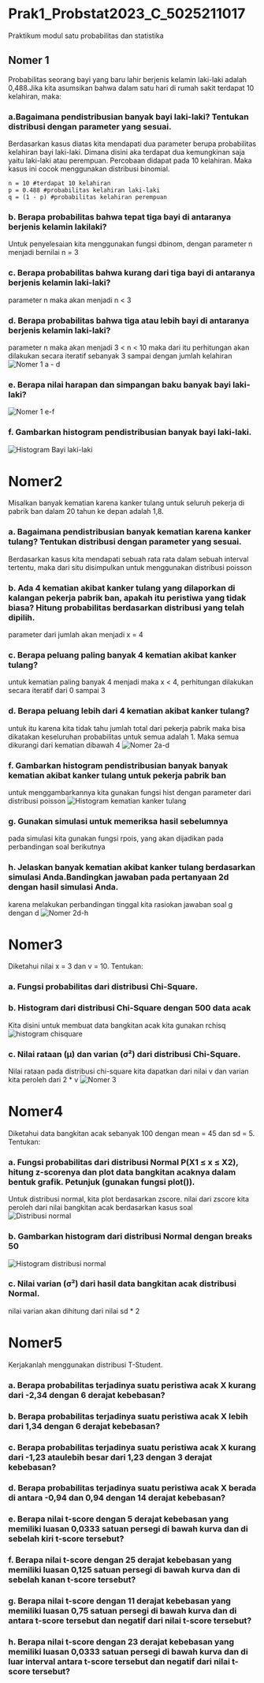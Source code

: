 # Prak1_Probstat2023_C_5025211017
Praktikum modul satu probabilitas dan statistika 

## Nomer 1
Probabilitas seorang bayi yang baru lahir berjenis kelamin laki-laki adalah 0,488.Jika kita asumsikan bahwa dalam satu hari di rumah sakit terdapat 10 kelahiran,
maka:
### a.Bagaimana pendistribusian banyak bayi laki-laki? Tentukan distribusi dengan parameter yang sesuai.
Berdasarkan kasus diatas kita mendapati dua parameter berupa probabilitas kelahiran bayi laki-laki. Dimana disini aka terdapat dua kemungkinan saja yaitu laki-laki atau perempuan. Percobaan didapat pada 10 kelahiran. Maka kasus ini cocok menggunakan distribusi binomial.
```
n = 10 #terdapat 10 kelahiran
p = 0.488 #probabilitas kelahiran laki-laki
q = (1 - p) #probabilitas kelahiran perempuan
```

### b. Berapa probabilitas bahwa tepat tiga bayi di antaranya berjenis kelamin lakilaki?
Untuk penyelesaian kita menggunakan fungsi dbinom, dengan parameter n menjadi bernilai n = 3

### c. Berapa probabilitas bahwa kurang dari tiga bayi di antaranya berjenis kelamin laki-laki?
parameter n maka akan menjadi n < 3

### d. Berapa probabilitas bahwa tiga atau lebih bayi di antaranya berjenis kelamin laki-laki?
parameter n maka akan menjadi 3 < n < 10
maka dari itu perhitungan akan dilakukan secara iteratif sebanyak 3 sampai dengan jumlah kelahiran
![Nomer 1 a - d](https://github.com/Averous13/Prak1_Probstat2023_C_5025211017/blob/main/Nomer%201a-d.png)

### e. Berapa nilai harapan dan simpangan baku banyak bayi laki-laki?
![Nomer 1 e-f](https://github.com/Averous13/Prak1_Probstat2023_C_5025211017/blob/main/Nomer1e-f.png)

### f. Gambarkan histogram pendistribusian banyak bayi laki-laki.
![Histogram Bayi laki-laki](https://github.com/Averous13/Prak1_Probstat2023_C_5025211017/blob/main/plot1.png)

# Nomer2
Misalkan banyak kematian karena kanker tulang untuk seluruh pekerja di pabrik ban dalam 20 tahun ke depan adalah 1,8.
### a. Bagaimana pendistribusian banyak kematian karena kanker tulang? Tentukan distribusi dengan parameter yang sesuai.
Berdasarkan kasus kita mendapati sebuah rata rata dalam sebuah interval tertentu, maka dari situ disimpulkan untuk menggunakan distribusi poisson
### b. Ada 4 kematian akibat kanker tulang yang dilaporkan di kalangan pekerja pabrik ban, apakah itu peristiwa yang tidak biasa? Hitung probabilitas berdasarkan distribusi yang telah dipilih.
parameter dari jumlah akan menjadi x = 4 
### c. Berapa peluang paling banyak 4 kematian akibat kanker tulang?
untuk kematian paling banyak 4 menjadi maka x < 4, perhitungan dilakukan secara iteratif dari 0 sampai 3
### d. Berapa peluang lebih dari 4 kematian akibat kanker tulang?
untuk itu karena kita tidak tahu jumlah total dari pekerja pabrik maka bisa dikatakan keseluruhan probabilitas untuk semua adalah 1. Maka semua dikurangi dari kematian dibawah 4
![Nomer 2a-d](https://github.com/Averous13/Prak1_Probstat2023_C_5025211017/blob/main/nomer2a-d.png)
### f. Gambarkan histogram pendistribusian banyak banyak kematian akibat kanker tulang untuk pekerja pabrik ban
untuk menggambarkannya kita gunakan fungsi hist dengan parameter dari distribusi poisson
![Histogram kematian kanker tulang](https://github.com/Averous13/Prak1_Probstat2023_C_5025211017/blob/main/histpois.png)
### g. Gunakan simulasi untuk memeriksa hasil sebelumnya
pada simulasi kita gunakan fungsi rpois, yang akan dijadikan pada perbandingan soal berikutnya
### h. Jelaskan banyak kematian akibat kanker tulang berdasarkan simulasi Anda.Bandingkan jawaban pada pertanyaan 2d dengan hasil simulasi Anda.
karena melakukan perbandingan tinggal kita rasiokan jawaban soal g dengan d
![Nomer 2d-h](https://github.com/Averous13/Prak1_Probstat2023_C_5025211017/blob/main/Nomer2d-h.png)

# Nomer3
Diketahui nilai x = 3 dan v = 10. Tentukan:
### a. Fungsi probabilitas dari distribusi Chi-Square.

### b. Histogram dari distribusi Chi-Square dengan 500 data acak
Kita disini untuk membuat data bangkitan acak kita gunakan rchisq
![histogram chisquare](https://github.com/Averous13/Prak1_Probstat2023_C_5025211017/blob/main/hischisq.png)
### c. Nilai rataan (μ) dan varian (σ²) dari distribusi Chi-Square.
Nilai rataan pada distribusi chi-square kita dapatkan dari nilai v dan varian kita peroleh dari 2 * v
![Nomer 3](https://github.com/Averous13/Prak1_Probstat2023_C_5025211017/blob/main/Nomer3.png)
# Nomer4
Diketahui data bangkitan acak sebanyak 100 dengan mean = 45 dan sd = 5.
Tentukan:

### a. Fungsi probabilitas dari distribusi Normal P(X1 ≤ x ≤ X2), hitung z-scorenya dan plot data bangkitan acaknya dalam bentuk grafik. Petunjuk (gunakan fungsi plot()).
Untuk distribusi normal, kita plot berdasarkan zscore. nilai dari zscore kita peroleh dari nilai bangkitan acak berdasarkan kasus soal
![Distribusi normal](https://github.com/Averous13/Prak1_Probstat2023_C_5025211017/blob/main/plotrnorm.png)
### b. Gambarkan histogram dari distribusi Normal dengan breaks 50
![Histogram distribusi normal](https://github.com/Averous13/Prak1_Probstat2023_C_5025211017/blob/main/hisnorm.png)
### c. Nilai varian (σ²) dari hasil data bangkitan acak distribusi Normal.
nilai varian akan dihitung dari nilai sd * 2

# Nomer5
Kerjakanlah menggunakan distribusi T-Student.

### a. Berapa probabilitas terjadinya suatu peristiwa acak X kurang dari -2,34 dengan 6 derajat kebebasan?

### b. Berapa probabilitas terjadinya suatu peristiwa acak X lebih dari 1,34 dengan 6 derajat kebebasan?

### c. Berapa probabilitas terjadinya suatu peristiwa acak X kurang dari -1,23 ataulebih besar dari 1,23 dengan 3 derajat kebebasan?

### d. Berapa probabilitas terjadinya suatu peristiwa acak X berada di antara -0,94 dan 0,94 dengan 14 derajat kebebasan?

### e. Berapa nilai t-score dengan 5 derajat kebebasan yang memiliki luasan 0,0333 satuan persegi di bawah kurva dan di sebelah kiri t-score tersebut?

### f. Berapa nilai t-score dengan 25 derajat kebebasan yang memiliki luasan 0,125 satuan persegi di bawah kurva dan di sebelah kanan t-score tersebut?

### g. Berapa nilai t-score dengan 11 derajat kebebasan yang memiliki luasan 0,75 satuan persegi di bawah kurva dan di antara t-score tersebut dan negatif dari nilai t-score tersebut?

### h. Berapa nilai t-score dengan 23 derajat kebebasan yang memiliki luasan 0,0333 satuan persegi di bawah kurva dan di luar interval antara t-score tersebut dan negatif dari nilai t-score tersebut?






